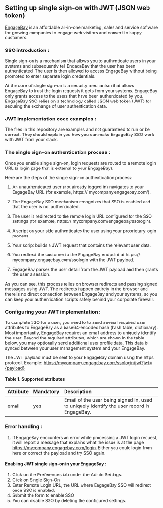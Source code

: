 ## Setting up single sign-on with JWT (JSON web token)

[EngageBay](https://www.engagebay.com)  is an affordable all-in-one marketing, sales and service software for growing companies to engage web visitors and convert to happy customers.

 ### SSO introduction : 

Single sign-on is a mechanism that allows you to authenticate users in your systems and subsequently tell EngageBay that the user has been authenticated. 
The user is then allowed to access EngageBay without being prompted to enter separate login credentials. 

At the core of single sign-on is a security mechanism that allows EngageBay to trust the login requests it gets from your systems. EngageBay only grants access to the users that have been authenticated by you. 
EngageBay SSO relies on a technology called JSON web token (JWT) for securing the exchange of user authentication data.

### JWT implementation code examples : 

The files in this repository are examples and not guaranteed to run or be correct. They should explain you how you can make EngageBay SSO work with JWT from your stack.

### The single sign-on authentication process : 

Once you enable single sign-on, login requests are routed to a remote login URL (a login page that is external to your EngageBay).

Here are the steps of the single sign-on authentication process:

1. An unauthenticated user (not already logged in) navigates to your EngageBay URL (for example, https:// mycompany.engagebay.com/).

2. The EngageBay SSO mechanism recognizes that SSO is enabled and that the user is not authenticated.

3. The user is redirected to the remote login URL configured for the SSO settings (for example, https:// mycompany.com/engagebay/ssologin).

4. A script on your side authenticates the user using your proprietary login process.

5. Your script builds a JWT request that contains the relevant user data.

6. You redirect the customer to the EngageBay endpoint at https:// mycompany.engagebay.com/ssologin with the JWT payload.

7. EngageBay parses the user detail from the JWT payload and then grants the user a session.

As you can see, this process relies on browser redirects and passing signed messages using JWT. The redirects happen entirely in the browser and there is no direct connection between EngageBay and your systems, so you can keep your authentication scripts safely behind your corporate firewall.

### Configuring your JWT implementation : 

To complete SSO for a user, you need to   to send several required user attributes to EngageBay as a base64-encoded hash (hash table, dictionary). Most importantly, EngageBay requires an email address to uniquely identify the user. Beyond the required attributes, which are shown in the table below, you may optionally send additional user profile data. This data is synced between your user management system and your EngageBay.

The JWT payload must be sent to your EngageBay domain using the https protocol. Example: https://mycompany.engagebay.com/ssologin/jwt?jwt={payload}

#### Table 1. Supported attributes

|Attribute|Mandatory|Description|
|:----|:----------|:----------|
|email|yes|Email of the user being signed in, used to uniquely identify the user record in EngageBay.|

### Error handling : 

1. If EngageBay encounters an error while processing a JWT login request, it will report a message that explains what the issue is at the page https://mycompany.engagebay.com/login. Either you could login from here or correct the payload and try SSO again.

#### Enabling JWT single sign-on in your EngageBay : 

1. Click on the Preferences tab under the Admin Settings.
2. Click on Single Sign-On
3. Enter Remote Login URL, the URL where EngageBay SSO will redirect once SSO is enabled.
4. Submit the form to enable SSO
5. You can disable SSO by deleting the configured settings.

